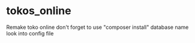 # tokos_online
Remake toko online
don't forget to use "composer install"
database name look into config file
